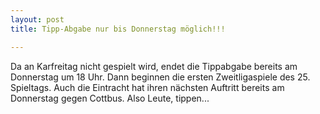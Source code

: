 ```yaml
---
layout: post
title: Tipp-Abgabe nur bis Donnerstag möglich!!!

---
```


Da an Karfreitag nicht gespielt wird, endet die Tippabgabe bereits am Donnerstag um 18 Uhr. Dann beginnen die ersten Zweitligaspiele des 25. Spieltags. Auch die Eintracht hat ihren nächsten Auftritt bereits am Donnerstag gegen Cottbus. Also Leute, tippen...


